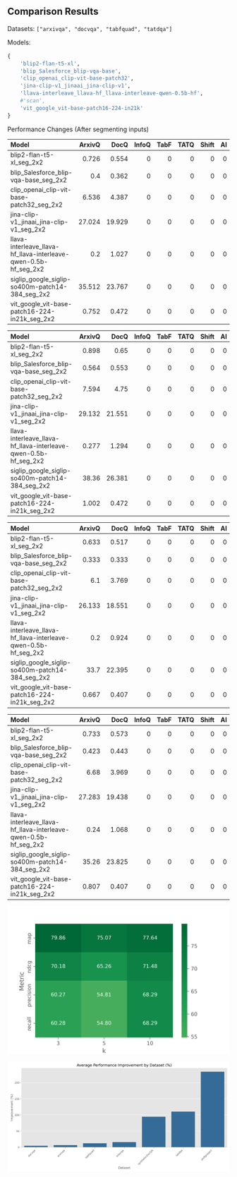 ## Comparison Results

Datasets: `["arxivqa", "docvqa", "tabfquad", "tatdqa"]`

Models: 

```python
{
    'blip2-flan-t5-xl',
    'blip_Salesforce_blip-vqa-base',
    'clip_openai_clip-vit-base-patch32',
    'jina-clip-v1_jinaai_jina-clip-v1',
    'llava-interleave_llava-hf_llava-interleave-qwen-0.5b-hf',
    #'scan',
    'vit_google_vit-base-patch16-224-in21k'
}
```

Performance Changes (After segmenting inputs)

<!-- Include the result tables from ./exp2-results/ -->

| Model                                                           |   ArxivQ |   DocQ |   InfoQ |   TabF |   TATQ |   Shift |   AI |   Energy |   Gov. |   Health |
|:----------------------------------------------------------------|---------:|-------:|--------:|-------:|-------:|--------:|-----:|---------:|-------:|---------:|
| blip2-flan-t5-xl_seg_2x2                                        |    0.726 |  0.554 |       0 |      0 |      0 |       0 |    0 |        0 |      0 |        0 |
| blip_Salesforce_blip-vqa-base_seg_2x2                           |    0.4   |  0.362 |       0 |      0 |      0 |       0 |    0 |        0 |      0 |        0 |
| clip_openai_clip-vit-base-patch32_seg_2x2                       |    6.536 |  4.387 |       0 |      0 |      0 |       0 |    0 |        0 |      0 |        0 |
| jina-clip-v1_jinaai_jina-clip-v1_seg_2x2                        |   27.024 | 19.929 |       0 |      0 |      0 |       0 |    0 |        0 |      0 |        0 |
| llava-interleave_llava-hf_llava-interleave-qwen-0.5b-hf_seg_2x2 |    0.2   |  1.027 |       0 |      0 |      0 |       0 |    0 |        0 |      0 |        0 |
| siglip_google_siglip-so400m-patch14-384_seg_2x2                 |   35.512 | 23.767 |       0 |      0 |      0 |       0 |    0 |        0 |      0 |        0 |
| vit_google_vit-base-patch16-224-in21k_seg_2x2                   |    0.752 |  0.472 |       0 |      0 |      0 |       0 |    0 |        0 |      0 |        0 |

| Model                                                           |   ArxivQ |   DocQ |   InfoQ |   TabF |   TATQ |   Shift |   AI |   Energy |   Gov. |   Health |
|:----------------------------------------------------------------|---------:|-------:|--------:|-------:|-------:|--------:|-----:|---------:|-------:|---------:|
| blip2-flan-t5-xl_seg_2x2                                        |    0.898 |  0.65  |       0 |      0 |      0 |       0 |    0 |        0 |      0 |        0 |
| blip_Salesforce_blip-vqa-base_seg_2x2                           |    0.564 |  0.553 |       0 |      0 |      0 |       0 |    0 |        0 |      0 |        0 |
| clip_openai_clip-vit-base-patch32_seg_2x2                       |    7.594 |  4.75  |       0 |      0 |      0 |       0 |    0 |        0 |      0 |        0 |
| jina-clip-v1_jinaai_jina-clip-v1_seg_2x2                        |   29.132 | 21.551 |       0 |      0 |      0 |       0 |    0 |        0 |      0 |        0 |
| llava-interleave_llava-hf_llava-interleave-qwen-0.5b-hf_seg_2x2 |    0.277 |  1.294 |       0 |      0 |      0 |       0 |    0 |        0 |      0 |        0 |
| siglip_google_siglip-so400m-patch14-384_seg_2x2                 |   38.36  | 26.381 |       0 |      0 |      0 |       0 |    0 |        0 |      0 |        0 |
| vit_google_vit-base-patch16-224-in21k_seg_2x2                   |    1.002 |  0.472 |       0 |      0 |      0 |       0 |    0 |        0 |      0 |        0 |

| Model                                                           |   ArxivQ |   DocQ |   InfoQ |   TabF |   TATQ |   Shift |   AI |   Energy |   Gov. |   Health |
|:----------------------------------------------------------------|---------:|-------:|--------:|-------:|-------:|--------:|-----:|---------:|-------:|---------:|
| blip2-flan-t5-xl_seg_2x2                                        |    0.633 |  0.517 |       0 |      0 |      0 |       0 |    0 |        0 |      0 |        0 |
| blip_Salesforce_blip-vqa-base_seg_2x2                           |    0.333 |  0.333 |       0 |      0 |      0 |       0 |    0 |        0 |      0 |        0 |
| clip_openai_clip-vit-base-patch32_seg_2x2                       |    6.1   |  3.769 |       0 |      0 |      0 |       0 |    0 |        0 |      0 |        0 |
| jina-clip-v1_jinaai_jina-clip-v1_seg_2x2                        |   26.133 | 18.551 |       0 |      0 |      0 |       0 |    0 |        0 |      0 |        0 |
| llava-interleave_llava-hf_llava-interleave-qwen-0.5b-hf_seg_2x2 |    0.2   |  0.924 |       0 |      0 |      0 |       0 |    0 |        0 |      0 |        0 |
| siglip_google_siglip-so400m-patch14-384_seg_2x2                 |   33.7   | 22.395 |       0 |      0 |      0 |       0 |    0 |        0 |      0 |        0 |
| vit_google_vit-base-patch16-224-in21k_seg_2x2                   |    0.667 |  0.407 |       0 |      0 |      0 |       0 |    0 |        0 |      0 |        0 |

| Model                                                           |   ArxivQ |   DocQ |   InfoQ |   TabF |   TATQ |   Shift |   AI |   Energy |   Gov. |   Health |
|:----------------------------------------------------------------|---------:|-------:|--------:|-------:|-------:|--------:|-----:|---------:|-------:|---------:|
| blip2-flan-t5-xl_seg_2x2                                        |    0.733 |  0.573 |       0 |      0 |      0 |       0 |    0 |        0 |      0 |        0 |
| blip_Salesforce_blip-vqa-base_seg_2x2                           |    0.423 |  0.443 |       0 |      0 |      0 |       0 |    0 |        0 |      0 |        0 |
| clip_openai_clip-vit-base-patch32_seg_2x2                       |    6.68  |  3.969 |       0 |      0 |      0 |       0 |    0 |        0 |      0 |        0 |
| jina-clip-v1_jinaai_jina-clip-v1_seg_2x2                        |   27.283 | 19.438 |       0 |      0 |      0 |       0 |    0 |        0 |      0 |        0 |
| llava-interleave_llava-hf_llava-interleave-qwen-0.5b-hf_seg_2x2 |    0.24  |  1.068 |       0 |      0 |      0 |       0 |    0 |        0 |      0 |        0 |
| siglip_google_siglip-so400m-patch14-384_seg_2x2                 |   35.26  | 23.825 |       0 |      0 |      0 |       0 |    0 |        0 |      0 |        0 |
| vit_google_vit-base-patch16-224-in21k_seg_2x2                   |    0.807 |  0.407 |       0 |      0 |      0 |       0 |    0 |        0 |      0 |        0 |

![improvement-heatmap](../figs/exp2/improvement-heatmap.png)

![improvement-heatmap](../figs/exp2/improvement-by-datasets.png)
